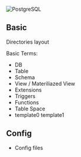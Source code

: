 ![PostgreSQL](https://miro.medium.com/max/800/1*PY24xlr4TpOkXW04HUoqrQ.jpeg)

## Basic 
Directories layout <br>

Basic Terms:
* DB
* Table
* Schema
* View / Materiliazed View
* Extensions
* Triggers
* Functions 
* Table Space
* template0 template1

## Config
* Config files
